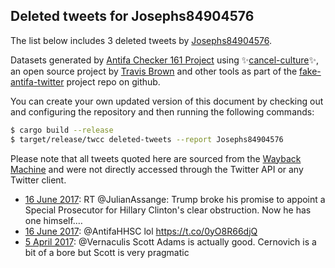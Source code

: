 ## Deleted tweets for Josephs84904576

The list below includes 3 deleted tweets by
[Josephs84904576](https://twitter.com/Josephs84904576).



Datasets generated by [Antifa Checker 161 Project](https://twitter.com/antifacheck161) using ✨[cancel-culture](https://github.com/travisbrown/cancel-culture)✨, an open source project by 
[Travis Brown](https://twitter.com/travisbrown) and other tools as part of the 
[fake-antifa-twitter](https://github.com/antifacheck161/fake-antifa-twitter) project repo on github.

You can create your own updated version of this document by checking out and configuring the
repository and then running the following commands:

```bash
$ cargo build --release
$ target/release/twcc deleted-tweets --report Josephs84904576
```

Please note that all tweets quoted here are sourced from the
[Wayback Machine](https://web.archive.org) and were not directly accessed through the Twitter API or
any Twitter client.

* [16 June 2017](https://web.archive.org/web/20170616235730/https://twitter.com/Josephs84904576/status/875864946403229697): RT @JulianAssange: Trump broke his promise to appoint a Special Prosecutor for Hillary Clinton's clear obstruction. Now he has one himself.… <!--875864946403229697-->
* [16 June 2017](https://web.archive.org/web/20170616132602/https://twitter.com/Josephs84904576/status/875706032621731841): @AntifaHHSC lol https://t.co/0yO8R66djQ <!--875706032621731841-->
* [ 5 April 2017](https://web.archive.org/web/20170405204324/https://twitter.com/Josephs84904576/status/849724173219807232): @Vernaculis Scott Adams is actually good. Cernovich is a bit of a bore but Scott is very pragmatic <!--849724173219807232-->
